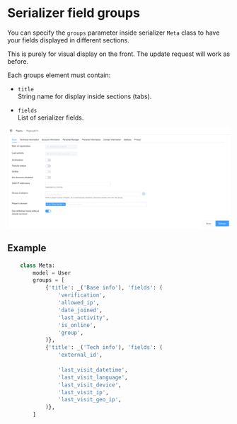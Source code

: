 # Serializer field groups

You can specify the `groups` parameter inside serializer `Meta` class to have your fields displayed in different sections.

This is purely for visual display on the front. The update request will work as before.

Each groups element must contain:

- `title`\
String name for display inside sections (tabs).

- `fields`\
List of serializer fields.

![groups](images/groups.png)

## Example

```python
    class Meta:
        model = User
        groups = [
            {'title': _('Base info'), 'fields': (
                'verification',
                'allowed_ip',
                'date_joined',
                'last_activity',
                'is_online',
                'group',
            )},
            {'title': _('Tech info'), 'fields': (
                'external_id',

                'last_visit_datetime',
                'last_visit_language',
                'last_visit_device',
                'last_visit_ip',
                'last_visit_geo_ip',
            )},
        ]
```
